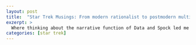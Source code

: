```yaml
---
layout: post
title:  "Star Trek Musings: From modern rationalist to postmodern multicultural"
exzerpt: >
  Where thinking about the narrative function of Data and Spock led me to see the shift from a modern to a post modern star trek after TNG.
categories: [star trek]
---
```


